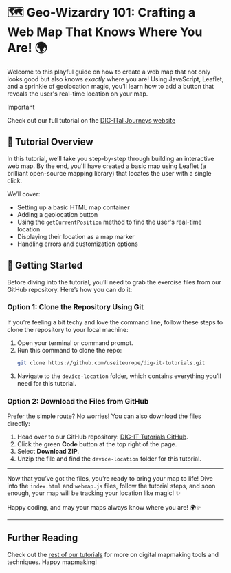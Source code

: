 # 🗺️ **Geo-Wizardry 101: Crafting a Web Map That Knows Where You Are!** 🌍

Welcome to this playful guide on how to create a web map that not only looks good but also knows *exactly* where you are! Using JavaScript, Leaflet, and a sprinkle of geolocation magic, you’ll learn how to add a button that reveals the user's real-time location on your map.

> [!IMPORTANT]
> Check out our full tutorial on the [DIG-ITal Journeys website](https://digit.use-it.travel/device-location/)

## 🎯 **Tutorial Overview**
In this tutorial, we’ll take you step-by-step through building an interactive web map. By the end, you'll have created a basic map using Leaflet (a brilliant open-source mapping library) that locates the user with a single click.

We’ll cover:
- Setting up a basic HTML map container
- Adding a geolocation button
- Using the `getCurrentPosition` method to find the user's real-time location
- Displaying their location as a map marker
- Handling errors and customization options

## 🚀 **Getting Started**

Before diving into the tutorial, you’ll need to grab the exercise files from our GitHub repository. Here’s how you can do it:

### Option 1: **Clone the Repository Using Git**

If you’re feeling a bit techy and love the command line, follow these steps to clone the repository to your local machine:

1. Open your terminal or command prompt.
2. Run this command to clone the repo:
   ```bash
   git clone https://github.com/useiteurope/dig-it-tutorials.git
   ```
3. Navigate to the `device-location` folder, which contains everything you’ll need for this tutorial.

### Option 2: **Download the Files from GitHub**

Prefer the simple route? No worries! You can also download the files directly:

1. Head over to our GitHub repository: [DIG-IT Tutorials GitHub](https://github.com/useiteurope/dig-it-tutorials).
2. Click the green **Code** button at the top right of the page.
3. Select **Download ZIP**.
4. Unzip the file and find the `device-location` folder for this tutorial.

---

Now that you’ve got the files, you’re ready to bring your map to life! Dive into the `index.html` and `webmap.js` files, follow the tutorial steps, and soon enough, your map will be tracking your location like magic! ✨

Happy coding, and may your maps always know where you are! 🌍✨

---

## Further Reading

Check out the [rest of our tutorials](https://digit.use-it.travel/tutorials/) for more on digital mapmaking tools and techniques. Happy mapmaking!
